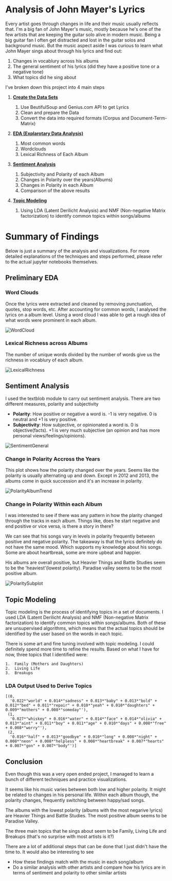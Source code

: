 # Analysis of John Mayer's Lyrics

Every artist goes through changes in life and their music usually reflects that. I'm a big fan of John Mayer's music, mostly because he's one of the few artists that are keeping the guitar solo alive in modern music. Being a big guitar fan I often get distracted and lost in the guitar solos and background music. But the music aspect aside I was curious to learn what John Mayer sings about through his lyrics and find out: 
1. Changes in vocablury across his albums
2. The general sentiment of his lyrics (did they have a positive tone or a negative tone)
3. What topics did he sing about

I've broken down this project into 4 main steps

1. [**Create the Data Sets**](<1 - Data Collection & EDA - John-Mayer-Lyrics-Analysis.ipynb>)
    1. Use BeutifulSoup and Genius.com API to get Lyrics
    2. Clean and prepare the Data 
    3. Convert the data into required formats (Corpus and Document-Term-Matrix)


2. [**EDA (Explarotary Data Analysis)**](<1 - Data Collection & EDA - John-Mayer-Lyrics-Analysis.ipynb>)
    1. Most common words
    2. Wordclouds
    3. Lexical Richness of Each Album


3. [**Sentiment Analysis**](<2 - Sentiment Analysis - JM Lyrics Analysis.ipynb>)
    1. Subjectivity and Polarity of each Album
    2. Changes in Polarity over the years(Albums)
    3. Changes in Polarity in each Album
    4. Comparison of the above results


4. [**Topic Modeling**](<3 - Topic Modeling - JM Lyrics Analysis.ipynb>)
    1. Using LDA (Latent Derilicht Analysis) and NMF (Non-negative Matrix factorization) to identify common topics within songs/albums
    
# Summary of Findings

Below is just a summary of the analysis and visualizations. For more detailed explanations of the techniques and steps performed, please refer to the actual jupyter notebooks themselves.

## Preliminary EDA

### Word Clouds

Once the lyrics were extracted and cleaned by removing punctuation, quotes, stop words, etc. After accounting for common words, I analysed the lyrics on a album level. Using a word cloud I was able to get a rough idea of what words were prominent in each album.

![WordCloud](/images/wordClouds2.png)

### Lexical Richness across Albums

The number of unique words divided by the number of words give us the richness in vocablury of each album.


![LexicalRichness](/images/LexicalRichness.png)

## Sentiment Analysis

I used the textblob module to carry out sentiment analysis. There are two different measures, polarity and subjectivity

* **Polarity**: How positive or negative a word is. -1 is very negative. 0 is neutral and +1 is very positive.
* **Subjectivity**: How subjective, or opinionated a word is. 0 is objective(facts). +1 is very much subjective (an opinion and has more personal views/feelings/opinions).

![SentimentGeneral](/images/sentimentGeneral.png)


### Change in Polarity Accross the Years

This plot shows how the polarity changed over the years. Seems like the polarity is usually alternating up and down. Except in 2012 and 2013, the albums come in quick succession and it's an increase in polarity.

![PolarityAlbumTrend](/images/polarityGeneralTrend.png)


### Change in Polarity Within each Album

I was interested to see if there was any pattern in how the plarity changed through the tracks in each album. Things like, does he start negative and end positive or vice versa, is there a story in there?

We can see that his songs vary in levels in polarity frequently between positive and negative polarity. The takeaway is that the lyrics definitely do not have the same mood. Which supports my knowledge about his songs. Some are about heartbreak, some are more upbeat and happier.

His albums are overall positive, but Heavier Things and Battle Studies seem to be the 'heaviest'(lowest polarity). Paradise valley seems to be the most positive album.


![PolaritySubplot](/images/polaritySubplot.png)


## Topic Modeling

Topic modeling is the process of identifying topics in a set of documents. I used LDA (Latent Derilicht Analysis) and NMF (Non-negative Matrix factorization) to identify common topics within songs/albums. Both of these are unsupervised algorithms, which means that the actual topics should be identified by the user based on the words in each topic. 

There is some art and fine tuning involved with topic modeling. I could definitely spend more time to refine the results. Based on what I have for now, three topics that I identified were:

    1.  Family (Mothers and Daughters)
    2.  Living Life
    3.  Breakups

### LDA Output Used to Derive Topics

```
[(0,
  '0.022*"world" + 0.014*"sadness" + 0.013*"baby" + 0.013*"bold" + 0.012*"bed" + 0.011*"repair" + 0.010*"yeah" + 0.010*"daughters" + 0.009*"mothers" + 0.008*"someday"'),
 (1,
  '0.027*"whiskey" + 0.016*"water" + 0.014*"face" + 0.014*"olivia" + 0.013*"aint" + 0.011*"boy" + 0.011*"age" + 0.010*"days" + 0.008*"free" + 0.008*"worry"'),
 (2,
  '0.016*"half" + 0.013*"goodbye" + 0.010*"long" + 0.008*"night" + 0.008*"neon" + 0.008*"helpless" + 0.008*"heartbreak" + 0.007*"hearts" + 0.007*"gon" + 0.007*"body"')]
```

## Conclusion

Even though this was a very open ended project, I managed to learn a bunch of different techniques and practice visualizations. 

It seems like his music varies between both low and higher polarity. It might be related to changes in his personal life. Within each album though, the polarity changes, frequently switching between happy/sad songs.

The albums with the lowest polarity (albums with the most negarive lyrics) are Heavier Things and Battle Studies.
The most positive album seems to be Paradise Valley.

The three main topics that he sings about seem to be Family, Living Life and Breakups (that's no surprise with most artists is it?)

There are a lot of additional steps that can be done that I just didn't have the time to. 
It would also be interesting to see 
* How these findings match with the music in each song/album
* Do a similar analysis with other artists and compare how his lyrics are in terms of sentiment and polarity to other similar artists
